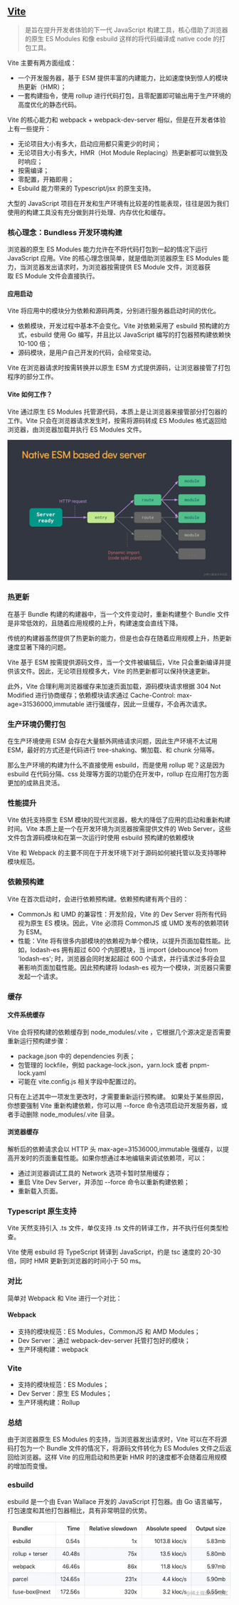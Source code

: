## [Vite](https://juejin.cn/post/7106136866381889573)
> 是旨在提升开发者体验的下一代 JavaScript 构建工具，核心借助了浏览器的原生 ES Modules 和像 esbuild 这样的将代码编译成 native code 的打包工具。

Vite 主要有两方面组成：
- 一个开发服务器，基于 ESM 提供丰富的内建能力，比如速度快到惊人的模块热更新（HMR）；
- 一套构建指令，使用 rollup 进行代码打包，且零配置即可输出用于生产环境的高度优化的静态代码。

Vite 的核心能力和 webpack + webpack-dev-server 相似，但是在开发者体验上有一些提升：
- 无论项目大小有多大，启动应用都只需更少的时间；
- 无论项目大小有多大，HMR（Hot Module Replacing）热更新都可以做到及时响应；
- 按需编译；
- 零配置，开箱即用；
- Esbuild 能力带来的 Typescript/jsx 的原生支持。

大型的 JavaScript 项目在开发和生产环境有比较差的性能表现，往往是因为我们使用的构建工具没有充分做到并行处理、内存优化和缓存。

### 核心理念：Bundless 开发环境构建
浏览器的原生 ES Modules 能力允许在不将代码打包到一起的情况下运行 JavaScript 应用。Vite 的核心理念很简单，就是借助浏览器原生 ES Modules 能力，当浏览器发出请求时，为浏览器按需提供 ES Module 文件，浏览器获取 ES Module 文件会直接执行。

#### 应用启动
Vite 将应用中的模块分为依赖和源码两类，分别进行服务器启动时间的优化。

- 依赖模块，开发过程中基本不会变化。Vite 对依赖采用了 esbuild 预构建的方式，esbuild 使用 Go 编写，并且比以 JavaScript 编写的打包器预构建依赖快 10-100 倍；
- 源码模块，是用户自己开发的代码，会经常变动。

Vite 在浏览器请求时按需转换并以原生 ESM 方式提供源码，让浏览器接管了打包程序的部分工作。

#### Vite 如何工作？
Vite 通过原生 ES Modules 托管源代码，本质上是让浏览器来接管部分打包器的工作。Vite 只会在浏览器请求发生时，按需将源码转成 ES Modules 格式返回给浏览器，由浏览器加载并执行 ES Modules 文件。

![Alt text](/static/images/note/image-2.png)

### 热更新
在基于 Bundle 构建的构建器中，当一个文件变动时，重新构建整个 Bundle 文件是非常低效的，且随着应用规模的上升，构建速度会直线下降。

传统的构建器虽然提供了热更新的能力，但是也会存在随着应用规模上升，热更新速度显著下降的问题。

Vite 基于 ESM 按需提供源码文件，当一个文件被编辑后，Vite 只会重新编译并提供该文件。因此，无论项目规模多大，Vite 的热更新都可以保持快速更新。

此外，Vite 合理利用浏览器缓存来加速页面加载，源码模块请求根据 304 Not Modified 进行协商缓存；依赖模块请求通过 Cache-Control: max-age=31536000,immutable 进行强缓存，因此一旦缓存，不会再次请求。

### 生产环境仍需打包
在生产环境使用 ESM 会存在大量额外网络请求问题，因此生产环境不太试用 ESM，最好的方式还是代码进行 tree-shaking、懒加载、和 chunk 分隔等。

那么生产环境的构建为什么不直接使用 esbuild，而是使用 rollup 呢？这是因为 esbuild 在代码分隔、css 处理等方面的功能仍在开发中，rollup 在应用打包方面更加的成熟且灵活。

### 性能提升
Vite 依托支持原生 ESM 模块的现代浏览器，极大的降低了应用的启动和重新构建时间。Vite 本质上是一个在开发环境为浏览器按需提供文件的 Web Server，这些文件包含源码模块和在第一次运行时使用 esbuild 预构建的依赖模块

Vite 和 Webpack 的主要不同在于开发环境下对于源码如何被托管以及支持哪种模块规范。

### 依赖预构建
Vite 在首次启动时，会进行依赖预构建。依赖预构建有两个目的：
- CommonJs 和 UMD 的兼容性：开发阶段，Vite 的 Dev Server 将所有代码视为原生 ES 模块。因此，Vite 必须将 CommonJS 或 UMD 发布的依赖项转为 ESM。
- 性能：Vite 将有很多内部模块的依赖视为单个模块，以提升页面加载性能。比如，lodash-es 拥有超过 600 个内部模块，当 import {debounce} from 'lodash-es'; 时，浏览器会同时发起超过 600 个请求，并行请求过多将会显著影响页面加载性能。因此预构建将 lodash-es 视为一个模块，浏览器只需要发起一个请求。

### 缓存
#### 文件系统缓存
Vite 会将预构建的依赖缓存到 node_modules/.vite ，它根据几个源决定是否需要重新运行预构建步骤：
- package.json 中的 dependencies 列表；
- 包管理的 lockfile，例如 package-lock.json，yarn.lock 或者 pnpm-lock.yaml
- 可能在 vite.config.js 相关字段中配置过的。

只有在上述其中一项发生更改时，才需要重新运行预构建。
如果处于某些原因，你想要强制 Vite 重新构建依赖，你可以用 --force 命令选项启动开发服务器，或者手动删除 node_modules/.vite 目录。
#### 浏览器缓存
解析后的依赖请求会以 HTTP 头 max-age=31536000,immutable 强缓存，以提高开发时的页面重载性能。如果你想通过本地编辑来调试依赖项，可以：
- 通过浏览器调试工具的 Network 选项卡暂时禁用缓存；
- 重启 Vite Dev Server，并添加 --force 命令以重新构建依赖；
- 重新载入页面。

### Typescript 原生支持
Vite 天然支持引入 .ts 文件，单仅支持 .ts 文件的转译工作，并不执行任何类型检查。

Vite 使用 esbuild 将 TypeScript 转译到 JavaScript，约是 tsc 速度的 20-30 倍，同时 HMR 更新到浏览器的时间小于 50 ms。

### 对比
简单对 Webpack 和 Vite 进行一个对比：
#### Webpack
- 支持的模块规范：ES Modules，CommonJS 和 AMD Modules；
- Dev Server：通过 webpack-dev-server 托管打包好的模块；
- 生产环境构建：webpack

### Vite
- 支持的模块规范：ES Modules；
- Dev Server：原生 ES Modules；
- 生产环境构建：Rollup

### 总结
由于浏览器原生 ES Modules 的支持，当浏览器发出请求时，Vite 可以在不将源码打包为一个 Bundle 文件的情况下，将源码文件转化为 ES Modules 文件之后返回给浏览器。这样 Vite 的应用启动和热更新 HMR 时的速度都不会随着应用规模的增加而变慢。


### esbuild
esbuild 是一个由 Evan Wallace 开发的 JavaScript 打包器。由 Go 语言编写，打包速度和其他打包器相比，具有非常明显的优势。

![Alt text](/static/images/note/esbuild.png)